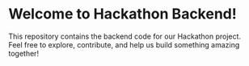 # Welcome to Hackathon Backend!

This repository contains the backend code for our Hackathon project.  
Feel free to explore, contribute, and help us build something amazing together!
